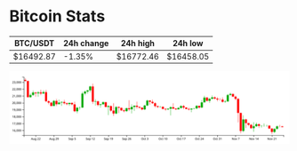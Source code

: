 # Bitcoin Stats

BTC/USDT|24h change|24h high|24h low|
|---|---|---|---|
|$16492.87|-1.35%|$16772.46|$16458.05|

<img src="./chart.svg">
